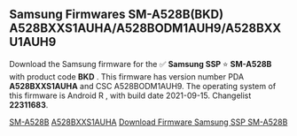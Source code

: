 <h2>Samsung Firmwares SM-A528B(BKD) A528BXXS1AUHA/A528BODM1AUH9/A528BXXU1AUH9</h2>
Download the Samsung firmware for the ✅ <strong>Samsung SSP </strong> ⭐ <strong>SM-A528B</strong> with product code <strong>BKD</strong> . This firmware has version number PDA <strong>A528BXXS1AUHA</strong> and CSC A528BODM1AUH9. The operating system of this firmware is Android R , with build date 2021-09-15. Changelist <strong>22311683</strong>.


[SM-A528B](https://samfirm.shop/samsung/model/SM-A528B)
[A528BXXS1AUHA](https://samfirm.shop/samsung/pda/A528BXXS1AUHA)
[Download Firmware Samsung SSP SM-A528B](https://samfirm.shop/samsung/firmware/457194)
